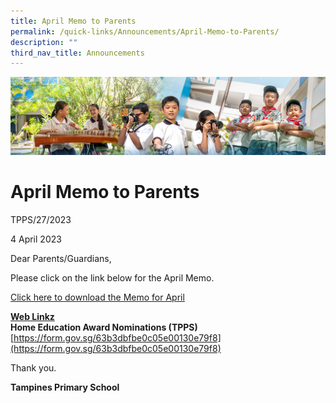 ```yaml
---
title: April Memo to Parents
permalink: /quick-links/Announcements/April-Memo-to-Parents/
description: ""
third_nav_title: Announcements
---
```

![](/images/AboutUs.jpg)

April Memo to Parents
=====================

TPPS/27/2023

  

4 April 2023

  

Dear Parents/Guardians,

  

Please click on the link below for the April Memo.  

  

[Click here to download the Memo for April](/for-parents/letters-to-parents/)

  

<u><b>Web Linkz</b></u> <br>
<b>Home Education Award Nominations (TPPS)</b> <br>
[https://form.gov.sg/63b3dbfbe0c05e00130e79f8](https://form.gov.sg/63b3dbfbe0c05e00130e79f8)

  

Thank you.  

  

<b>Tampines Primary School</b>
